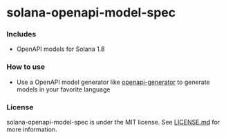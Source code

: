 # solana-openapi-model-spec

### Includes
- OpenAPI models for Solana 1.8

### How to use
- Use a OpenAPI model generator like [openapi-generator](https://github.com/OpenAPITools/openapi-generator) to generate models in your favorite language

### License

solana-openapi-model-spec is under the MIT license. See [LICENSE.md](https://github.com/cryptogosu/solana-openapi-model-spec/blob/main/LICENSE) for more information.
